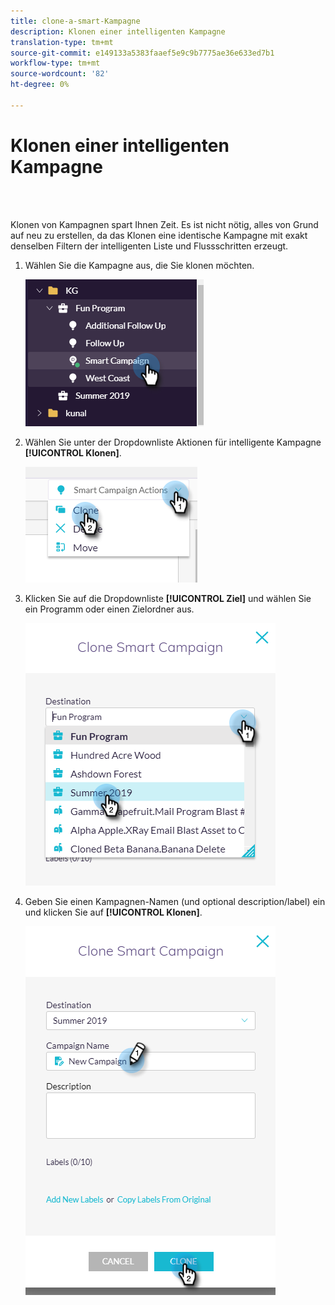 ```yaml
---
title: clone-a-smart-Kampagne
description: Klonen einer intelligenten Kampagne
translation-type: tm+mt
source-git-commit: e149133a5383faaef5e9c9b7775ae36e633ed7b1
workflow-type: tm+mt
source-wordcount: '82'
ht-degree: 0%

---
```



# Klonen einer intelligenten Kampagne

<br> 

Klonen von Kampagnen spart Ihnen Zeit. Es ist nicht nötig, alles von Grund auf neu zu erstellen, da das Klonen eine identische Kampagne mit exakt denselben Filtern der intelligenten Liste und Flussschritten erzeugt.

1. Wählen Sie die Kampagne aus, die Sie klonen möchten.

   ![Bild eins](/help/sky/assets/smart-campaigns/clone-a-smart-campaign/clone-a-smart-campaign-1.png)

1. Wählen Sie unter der Dropdownliste Aktionen für intelligente Kampagne **[!UICONTROL Klonen]**.

   ![Bild zwei](/help/sky/assets/smart-campaigns/clone-a-smart-campaign/clone-a-smart-campaign-2.png)

1. Klicken Sie auf die Dropdownliste **[!UICONTROL Ziel]** und wählen Sie ein Programm oder einen Zielordner aus.

   ![Bild drei](/help/sky/assets/smart-campaigns/clone-a-smart-campaign/clone-a-smart-campaign-3.png)

1. Geben Sie einen Kampagnen-Namen (und optional description/label) ein und klicken Sie auf **[!UICONTROL Klonen]**.

   ![Bild vier](/help/sky/assets/smart-campaigns/clone-a-smart-campaign/clone-a-smart-campaign-4.png)
